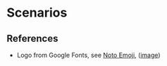 # Scenarios

## References

- Logo from Google Fonts, see [Noto Emoji](https://github.com/googlefonts/noto-emoji), ([image](https://github.com/googlefonts/noto-emoji/blob/934a5706f1f3dd2605c4d9b5d9162fd7f89d8702/svg/emoji_u1f52e.svg?plain=1))
